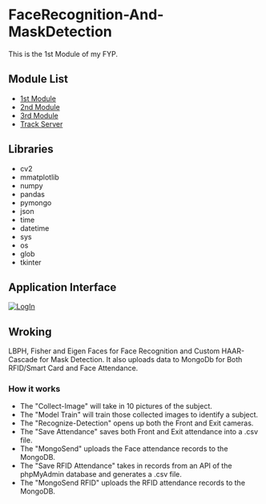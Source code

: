 # FaceRecognition-And-MaskDetection
 This is the 1st Module of my FYP.
 
 ## Module List
 - [1st Module](https://github.com/AbdulHadi404/FaceRecognition-And-MaskDetection)
 - [2nd Module](https://github.com/AbdulHadi404/React-Native-Attendance-App)
 - [3rd Module](https://github.com/AbdulHadi404/RFID-Attendance)
 - [Track Server](https://github.com/AbdulHadi404/track-server)

## Libraries
- cv2
- mmatplotlib
- numpy
- pandas
- pymongo
- json
- time
- datetime
- sys
- os
- glob
- tkinter

## Application Interface
<tr>
    <td align="center">
       <a href="https://www.flickr.com/photos/193485149@N02/51320450180/in/dateposted-public/" target="_blank" title="LogIn">
      <img src="https://live.staticflickr.com/65535/51320450180_5e11fe4252_z.jpg" alt="LogIn">
      </a>
    </td>
   </tr>

## Wroking
LBPH, Fisher and Eigen Faces for Face Recognition and Custom HAAR-Cascade for Mask Detection.
It also uploads data to MongoDb for Both RFID/Smart Card and Face Attendance.

### How it works
- The "Collect-Image" will take in 10 pictures of the subject.
- The "Model Train" will train those collected images to identify a subject.
- The "Recognize-Detection" opens up both the Front and Exit cameras.
- The "Save Attendance" saves both Front and Exit attendance into a .csv file.
- The "MongoSend" uploads the Face attendance records to the MongoDB.
- The "Save RFID Attendance" takes in records from an API of the phpMyAdmin database and generates a .csv file.
- The "MongoSend RFID" uploads the RFID  attendance records to the MongoDB.
